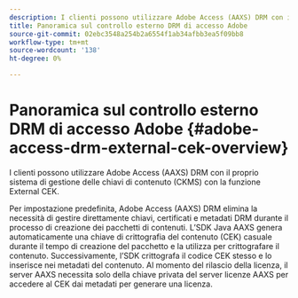 ```yaml
---
description: I clienti possono utilizzare Adobe Access (AAXS) DRM con il proprio sistema di gestione delle chiavi di contenuto (CKMS) con la funzione External CEK.
title: Panoramica sul controllo esterno DRM di accesso Adobe
source-git-commit: 02ebc3548a254b2a6554f1ab34afbb3ea5f09bb8
workflow-type: tm+mt
source-wordcount: '138'
ht-degree: 0%

---
```


# Panoramica sul controllo esterno DRM di accesso Adobe {#adobe-access-drm-external-cek-overview}

I clienti possono utilizzare Adobe Access (AAXS) DRM con il proprio sistema di gestione delle chiavi di contenuto (CKMS) con la funzione External CEK.

Per impostazione predefinita, Adobe Access (AAXS) DRM elimina la necessità di gestire direttamente chiavi, certificati e metadati DRM durante il processo di creazione dei pacchetti di contenuti. L’SDK Java AAXS genera automaticamente una chiave di crittografia del contenuto (CEK) casuale durante il tempo di creazione del pacchetto e la utilizza per crittografare il contenuto. Successivamente, l’SDK crittografa il codice CEK stesso e lo inserisce nei metadati del contenuto. Al momento del rilascio della licenza, il server AAXS necessita solo della chiave privata del server licenze AAXS per accedere al CEK dai metadati per generare una licenza.
